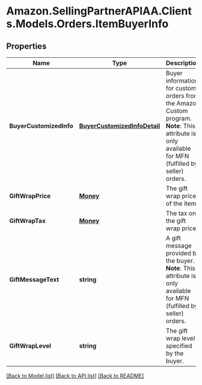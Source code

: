 # Amazon.SellingPartnerAPIAA.Clients.Models.Orders.ItemBuyerInfo
## Properties

Name | Type | Description | Notes
------------ | ------------- | ------------- | -------------
**BuyerCustomizedInfo** | [**BuyerCustomizedInfoDetail**](BuyerCustomizedInfoDetail.md) | Buyer information for custom orders from the Amazon Custom program.  **Note**: This attribute is only available for MFN (fulfilled by seller) orders. | [optional] 
**GiftWrapPrice** | [**Money**](Money.md) | The gift wrap price of the item. | [optional] 
**GiftWrapTax** | [**Money**](Money.md) | The tax on the gift wrap price. | [optional] 
**GiftMessageText** | **string** | A gift message provided by the buyer.  **Note**: This attribute is only available for MFN (fulfilled by seller) orders. | [optional] 
**GiftWrapLevel** | **string** | The gift wrap level specified by the buyer. | [optional] 

[[Back to Model list]](../README.md#documentation-for-models) [[Back to API list]](../README.md#documentation-for-api-endpoints) [[Back to README]](../README.md)

